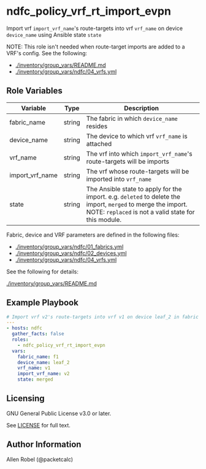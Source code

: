 # ndfc_policy_vrf_rt_import_evpn

Import vrf ``import_vrf_name``'s route-targets into vrf ``vrf_name`` on device ``device_name`` using Ansible state ``state``

NOTE: This role isn't needed when route-target imports are added to a VRF's config.  See the following:
- [./inventory/group_vars/README.md](/inventory/group_vars/README.md)
- [./inventory/group_vars/ndfc/04_vrfs.yml](/inventory/group_vars/ndfc/04_vrfs.yml)

## Role Variables

Variable        | Type   | Description
----------------|--------|----------------------------------------
fabric_name     | string | The fabric in which ``device_name`` resides
device_name     | string | The device to which vrf ``vrf_name`` is attached
vrf_name        | string | The vrf into which ``import_vrf_name``'s route-targets will be imports
import_vrf_name | string | The vrf whose route-targets will be imported into ``vrf_name``
state           | string | The Ansible state to apply for the import. e.g. ``deleted`` to delete the import, ``merged`` to merge the import.  NOTE: ``replaced`` is not a valid state for this module.

Fabric, device and VRF parameters are defined in the following files:

- [./inventory/group_vars/ndfc/01_fabrics.yml](/inventory/group_vars/ndfc/01_fabrics.yml)
- [./inventory/group_vars/ndfc/02_devices.yml](/inventory/group_vars/ndfc/02_devices.yml)
- [./inventory/group_vars/ndfc/04_vrfs.yml](/inventory/group_vars/ndfc/04_vrfs.yml)

See the following for details:

[./inventory/group_vars/README.md](/inventory/group_vars/README.md)

## Example Playbook

```yaml
# Import vrf v2's route-targets into vrf v1 on device leaf_2 in fabric f1, using Ansible state 'merged'
---
- hosts: ndfc
  gather_facts: false
  roles:
    - ndfc_policy_vrf_rt_import_evpn
  vars:
    fabric_name: f1
    device_name: leaf_2
    vrf_name: v1
    import_vrf_name: v2
    state: merged
```

## Licensing

GNU General Public License v3.0 or later.

See [LICENSE](https://www.gnu.org/licenses/gpl-3.0.txt) for full text.

## Author Information

Allen Robel (@packetcalc)
